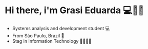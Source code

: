 # Hi there, i'm Grasi Eduarda 💻👋🏼

- Systems analysis and development student 💻
- From São Paulo,   Brazil 🌴
- Stag in Information Technology 👩🏼‍💻💜
